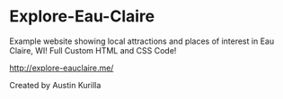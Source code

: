 # Explore-Eau-Claire
Example website showing local attractions and places of interest in Eau Claire, WI! 
Full Custom HTML and CSS Code!

http://explore-eauclaire.me/

Created by Austin Kurilla
